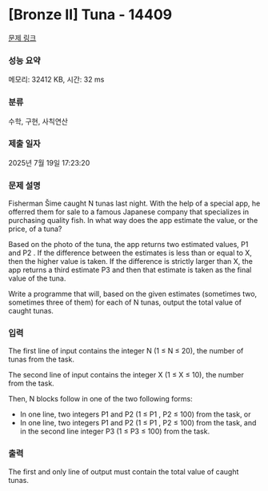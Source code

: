 # [Bronze II] Tuna - 14409 

[문제 링크](https://www.acmicpc.net/problem/14409) 

### 성능 요약

메모리: 32412 KB, 시간: 32 ms

### 분류

수학, 구현, 사칙연산

### 제출 일자

2025년 7월 19일 17:23:20

### 문제 설명

<p>Fisherman Šime caught N tunas last night. With the help of a special app, he offerred them for sale to a famous Japanese company that specializes in purchasing quality fish. In what way does the app estimate the value, or the price, of a tuna?</p>

<p>Based on the photo of the tuna, the app returns two estimated values, P1 and P2 . If the difference between the estimates is less than or equal to X, then the higher value is taken. If the difference is strictly larger than X, the app returns a third estimate P3 and then that estimate is taken as the final value of the tuna.</p>

<p>Write a programme that will, based on the given estimates (sometimes two, sometimes three of them) for each of N tunas, output the total value of caught tunas.</p>

### 입력 

 <p>The first line of input contains the integer N (1 ≤ N ≤ 20), the number of tunas from the task.</p>

<p>The second line of input contains the integer X (1 ≤ X ≤ 10), the number from the task.</p>

<p>Then, N blocks follow in one of the two following forms:</p>

<ul>
	<li>In one line, two integers P1 and P2 (1 ≤ P1 , P2 ≤ 100) from the task, or</li>
	<li>In one line, two integers P1 and P2 (1 ≤ P1 , P2 ≤ 100) from the task, and in the second line integer P3 (1 ≤ P3 ≤ 100) from the task.</li>
</ul>

### 출력 

 <p>The first and only line of output must contain the total value of caught tunas.</p>

